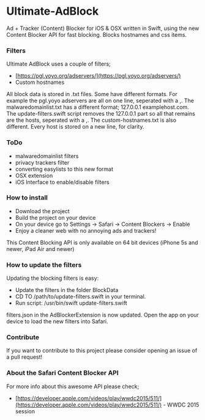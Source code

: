 # Ultimate-AdBlock
Ad + Tracker (Content) Blocker for iOS & OSX written in Swift, using the new Content Blocker API for fast blocking.
Blocks hostnames and css items.

### Filters
Ultimate AdBlock uses a couple of filters;

- [https://pgl.yoyo.org/adservers/](https://pgl.yoyo.org/adservers/)
- Custom hostnames

All block data is stored in .txt files. Some have different formats. For example the pgl.yoyo adservers are all on one line, seperated with a ,.
The malwaredomainlist.txt has a different format; 127.0.0.1 examplehost.com. The update-filters.swift script removes the 127.0.0.1 part so all that remains are the hosts, seperated with a ,.
The custom-hostnames.txt is also different. Every host is stored on a new line, for clarity.

### ToDo

- malwaredomainlist filters
- privacy trackers filter
- converting easylists to this new format
- OSX extension
- iOS Interface to enable/disable filters

### How to install

- Download the project
- Build the project on your device
- On your device go to Settings -> Safari -> Content Blockers -> Enable 
- Enjoy a cleaner web with no annoying ads and trackers!

This Content Blocking API is only available on 64 bit devices (iPhone 5s and newer, iPad Air and newer)

### How to update the filters

Updating the blocking filters is easy:

- Update the filters in the folder BlockData
- CD TO /path/to/update-filters.swift in your terminal.
- Run script: /usr/bin/swift update-filters.swift

filters.json in the AdBlockerExtension is now updated. Open the app on your device to load the new filters into Safari.

### Contribute

If you want to contribute to this project please consider opening an issue of a pull request!

### About the Safari Content Blocker API

For more info about this awesome API please check;

- [https://developer.apple.com/videos/play/wwdc2015/511/](https://developer.apple.com/videos/play/wwdc2015/511/) - WWDC 2015 session